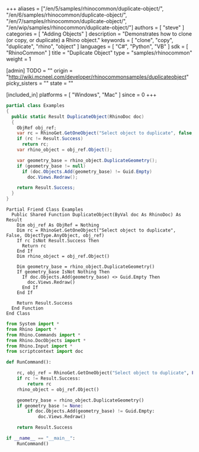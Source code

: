 +++
aliases = ["/en/5/samples/rhinocommon/duplicate-object/", "/en/6/samples/rhinocommon/duplicate-object/", "/en/7/samples/rhinocommon/duplicate-object/", "/en/wip/samples/rhinocommon/duplicate-object/"]
authors = [ "steve" ]
categories = [ "Adding Objects" ]
description = "Demonstrates how to clone (or copy, or duplicate) a Rhino object."
keywords = [ "clone", "copy", "duplicate", "rhino", "object" ]
languages = [ "C#", "Python", "VB" ]
sdk = [ "RhinoCommon" ]
title = "Duplicate Object"
type = "samples/rhinocommon"
weight = 1

[admin]
TODO = ""
origin = "http://wiki.mcneel.com/developer/rhinocommonsamples/duplicateobject"
picky_sisters = ""
state = ""

[included_in]
platforms = [ "Windows", "Mac" ]
since = 0
+++

<div class="codetab-content" id="cs">

```cs
partial class Examples
{
  public static Result DuplicateObject(RhinoDoc doc)
  {
    ObjRef obj_ref;
    var rc = RhinoGet.GetOneObject("Select object to duplicate", false, ObjectType.AnyObject, out obj_ref);
    if (rc != Result.Success)
      return rc;
    var rhino_object = obj_ref.Object();

    var geometry_base = rhino_object.DuplicateGeometry();
    if (geometry_base != null)
      if (doc.Objects.Add(geometry_base) != Guid.Empty)
        doc.Views.Redraw();

    return Result.Success;
  }
}
```

</div>


<div class="codetab-content" id="vb">

```vbnet
Partial Friend Class Examples
  Public Shared Function DuplicateObject(ByVal doc As RhinoDoc) As Result
	Dim obj_ref As ObjRef = Nothing
	Dim rc = RhinoGet.GetOneObject("Select object to duplicate", False, ObjectType.AnyObject, obj_ref)
	If rc IsNot Result.Success Then
	  Return rc
	End If
	Dim rhino_object = obj_ref.Object()

	Dim geometry_base = rhino_object.DuplicateGeometry()
	If geometry_base IsNot Nothing Then
	  If doc.Objects.Add(geometry_base) <> Guid.Empty Then
		doc.Views.Redraw()
	  End If
	End If

	Return Result.Success
  End Function
End Class
```

</div>


<div class="codetab-content" id="py">

```python
from System import *
from Rhino import *
from Rhino.Commands import *
from Rhino.DocObjects import *
from Rhino.Input import *
from scriptcontext import doc

def RunCommand():

    rc, obj_ref = RhinoGet.GetOneObject("Select object to duplicate", False, ObjectType.AnyObject)
    if rc != Result.Success:
        return rc
    rhino_object = obj_ref.Object()

    geometry_base = rhino_object.DuplicateGeometry()
    if geometry_base != None:
        if doc.Objects.Add(geometry_base) != Guid.Empty:
            doc.Views.Redraw()

    return Result.Success

if __name__ == "__main__":
    RunCommand()
```

</div>
